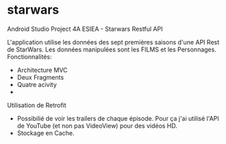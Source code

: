 # starwars
Android Studio Project 4A ESIEA - Starwars Restful API

L'application utilise les données des sept premières saisons d'une API Rest de StarWars.
Les données manipulées sont les FILMS et les Personnages.
Fonctionnalités: 
- Architecture MVC
- Deux Fragments
- Quatre acivity
- 
Utilisation de Retrofit
- Possibilié de voir les trailers de chaque épisode. Pour ça j'ai utilisé l'API de YouTube (et non pas VideoView) pour des vidéos HD.
- Stockage en Cache.
